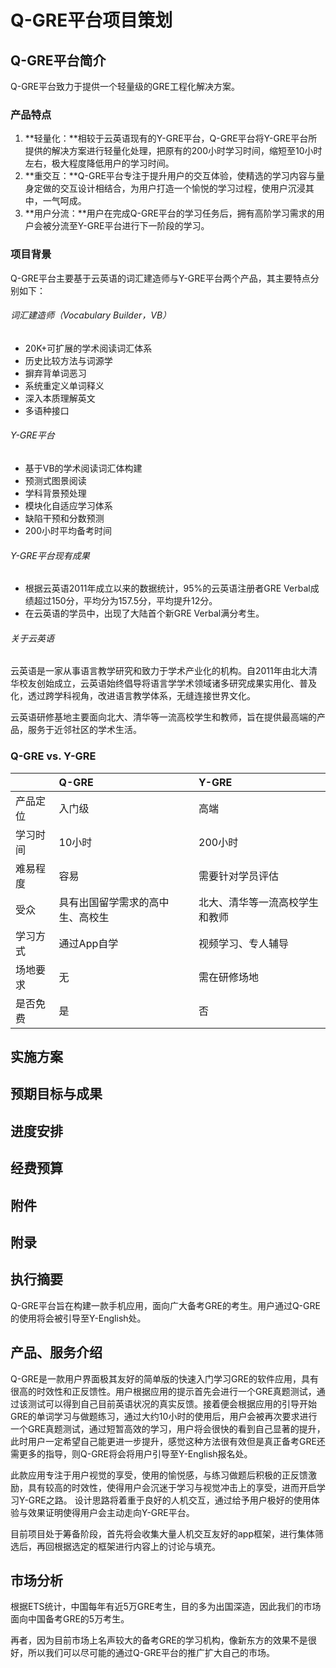 # Q-GRE平台项目策划

## Q-GRE平台简介
Q-GRE平台致力于提供一个轻量级的GRE工程化解决方案。

### 产品特点
1. **轻量化：**相较于云英语现有的Y-GRE平台，Q-GRE平台将Y-GRE平台所提供的解决方案进行轻量化处理，把原有的200小时学习时间，缩短至10小时左右，极大程度降低用户的学习时间。
2. **重交互：**Q-GRE平台专注于提升用户的交互体验，使精选的学习内容与量身定做的交互设计相结合，为用户打造一个愉悦的学习过程，使用户沉浸其中，一气呵成。
3. **用户分流：**用户在完成Q-GRE平台的学习任务后，拥有高阶学习需求的用户会被分流至Y-GRE平台进行下一阶段的学习。

### 项目背景
Q-GRE平台主要基于云英语的词汇建造师与Y-GRE平台两个产品，其主要特点分别如下：

###### 词汇建造师（Vocabulary Builder，VB）
* 20K+可扩展的学术阅读词汇体系
* 历史比较方法与词源学
* 摒弃背单词恶习
* 系统重定义单词释义
* 深入本质理解英文
* 多语种接口

###### Y-GRE平台
* 基于VB的学术阅读词汇体构建
* 预测式图景阅读
* 学科背景预处理
* 模块化自适应学习体系
* 缺陷干预和分数预测
* 200小时平均备考时间

###### Y-GRE平台现有成果
* 根据云英语2011年成立以来的数据统计，95%的云英语注册者GRE Verbal成绩超过150分，平均分为157.5分，平均提升12分。
* 在云英语的学员中，出现了大陆首个新GRE Verbal满分考生。

###### 关于云英语
云英语是一家从事语言教学研究和致力于学术产业化的机构。自2011年由北大清华校友创始成立，云英语始终倡导将语言学学术领域诸多研究成果实用化、普及化，透过跨学科视角，改进语言教学体系，无缝连接世界文化。

云英语研修基地主要面向北大、清华等一流高校学生和教师，旨在提供最高端的产品，服务于近邻社区的学术生活。

### Q-GRE vs. Y-GRE
|    |Q-GRE|Y-GRE|
|:---|:----|:----|
|产品定位|入门级|高端|
|学习时间|10小时|200小时|
|难易程度|容易|需要针对学员评估|
|受众|具有出国留学需求的高中生、高校生|北大、清华等一流高校学生和教师|
|学习方式|通过App自学|视频学习、专人辅导|
|场地要求|无|需在研修场地|
|是否免费|是|否|

## 实施方案

## 预期目标与成果

## 进度安排

## 经费预算

## 附件

## 附录



## 执行摘要
Q-GRE平台旨在构建一款手机应用，面向广大备考GRE的考生。用户通过Q-GRE的使用将会被引导至Y-English处。

## 产品、服务介绍
Q-GRE是一款用户界面极其友好的简单版的快速入门学习GRE的软件应用，具有很高的时效性和正反馈性。用户根据应用的提示首先会进行一个GRE真题测试，通过该测试可以得到自己目前英语状况的真实反馈。接着便会根据应用的引导开始GRE的单词学习与做题练习，通过大约10小时的使用后，用户会被再次要求进行一个GRE真题测试，通过短暂高效的学习，用户将会很快的看到自己显著的提升，此时用户一定希望自己能更进一步提升，感觉这种方法很有效但是真正备考GRE还需更多的指导，则Q-GRE将会将用户引导至Y-English报名处。

此款应用专注于用户视觉的享受，使用的愉悦感，与练习做题后积极的正反馈激励，具有较高的时效性，使得用户会沉迷于学习与视觉冲击上的享受，进而开启学习Y-GRE之路。
设计思路将着重于良好的人机交互，通过给予用户极好的使用体验与效果证明使得用户会主动走向Y-GRE平台。

目前项目处于筹备阶段，首先将会收集大量人机交互友好的app框架，进行集体筛选后，再回根据选定的框架进行内容上的讨论与填充。

## 市场分析
根据ETS统计，中国每年有近5万GRE考生，目的多为出国深造，因此我们的市场面向中国备考GRE的5万考生。

再者，因为目前市场上名声较大的备考GRE的学习机构，像新东方的效果不是很好，所以我们可以尽可能的通过Q-GRE平台的推广扩大自己的市场。

